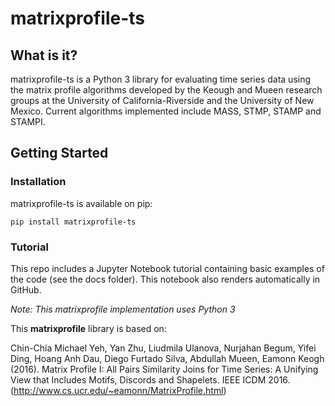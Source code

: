 # matrixprofile-ts

## What is it?
matrixprofile-ts is a Python 3 library for evaluating time series data using the matrix profile algorithms developed by the Keough and Mueen research groups at the University of California-Riverside and the University of New Mexico. Current algorithms implemented include MASS, STMP, STAMP and STAMPI.

## Getting Started

### Installation
matrixprofile-ts is available on pip:

`pip install matrixprofile-ts`
  

### Tutorial
This repo includes a Jupyter Notebook tutorial containing basic examples of the code (see the docs folder). This notebook also renders automatically in GitHub. 


*Note: This matrixprofile implementation uses Python 3*

This **matrixprofile** library is based on:

Chin-Chia Michael Yeh, Yan Zhu, Liudmila Ulanova, Nurjahan Begum, Yifei Ding, Hoang Anh Dau, Diego Furtado Silva, Abdullah Mueen, Eamonn Keogh (2016). Matrix Profile I: All Pairs Similarity Joins for Time Series: A Unifying View that Includes Motifs, Discords and Shapelets. IEEE ICDM 2016. (http://www.cs.ucr.edu/~eamonn/MatrixProfile.html)

